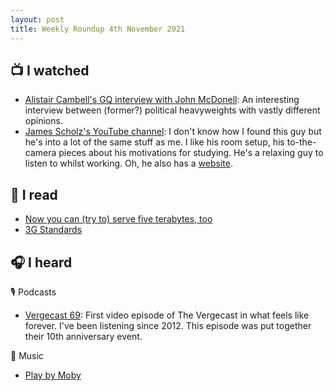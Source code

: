 ```yaml
--- 
layout: post
title: Weekly Roundup 4th November 2021
---
```


## 📺 I watched 

- [Alistair Cambell's GQ interview with John McDonell](https://www.youtube.com/watch?v=joo4w_BwEJs): An interesting interview between (former?) political heavyweights with vastly different opinions.
- [James Scholz's YouTube channel](https://www.youtube.com/c/jamesscholz): I don't know how I found this guy but he's into a lot of the same stuff as me. I like his room setup, his to-the-camera pieces about his motivations for studying. He's a relaxing guy to listen to whilst working. Oh, he also has a [website](https://www.youtube.com/c/jamesscholz). 

## 📖 I read 

- [Now you can (try to) serve five terabytes, too](https://rachelbythebay.com/w/2021/10/30/5tb/)
- [3G Standards](https://www.3gpp.org/about-3gpp/about-3gpp)

## 🎧 I heard 

🎙 Podcasts 

- [Vergecast 69](https://www.youtube.com/watch?v=a3rwdXYFGvM): First video episode of The Vergecast in what feels like forever. I've been listening since 2012. This episode was put together their 10th anniversary event.

🎵 Music

- [Play by Moby](https://musicbrainz.org/release-group/7f6a4e72-9fee-39db-8817-63425f97a0f5)